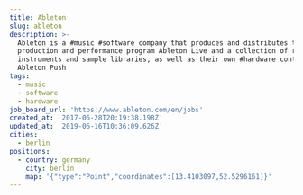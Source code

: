```yaml
---
title: Ableton
slug: ableton
description: >-
  Ableton is a #music #software company that produces and distributes the
  production and performance program Ableton Live and a collection of related
  instruments and sample libraries, as well as their own #hardware controller
  Ableton Push
tags:
  - music
  - software
  - hardware
job_board_url: 'https://www.ableton.com/en/jobs'
created_at: '2017-06-28T20:19:38.198Z'
updated_at: '2019-06-16T10:36:09.626Z'
cities:
  - berlin
positions:
  - country: germany
    city: berlin
    map: '{"type":"Point","coordinates":[13.4103097,52.5296161]}'
---
```


